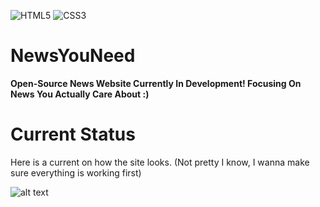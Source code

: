 ![HTML5](https://img.shields.io/badge/html5-%23E34F26.svg?style=for-the-badge&logo=html5&logoColor=white)
![CSS3](https://img.shields.io/badge/css3-%231572B6.svg?style=for-the-badge&logo=css3&logoColor=white)
# NewsYouNeed 
**Open-Source News Website Currently In Development! Focusing On News You Actually Care About :)**









# Current Status
Here is a current on how the site looks. (Not pretty I know, I wanna make sure everything is working first)

![alt text](https://media.discordapp.net/attachments/987081703455621152/1035039533173063690/unknown.png?width=1860&height=910)

